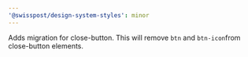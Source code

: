 ```yaml
---
'@swisspost/design-system-styles': minor
---
```


Adds migration for close-button. This will remove `btn` and `btn-icon`from close-button elements.
